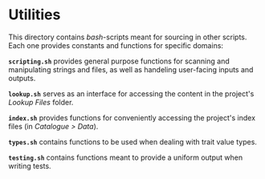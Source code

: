 # Utilities

This directory contains _bash_-scripts meant for sourcing in other scripts. Each one provides constants and functions for specific domains:

**`scripting.sh`** provides general purpose functions for scanning and manipulating strings and files, as well as handeling user-facing inputs and outputs.

**`lookup.sh`** serves as an interface for accessing the content in the project's _Lookup Files_ folder.

**`index.sh`** provides functions for conveniently accessing the project's index files (in _Catalogue > Data_).

**`types.sh`** contains functions to be used when dealing with trait value types.

**`testing.sh`** contains functions meant to provide a uniform output when writing tests.
